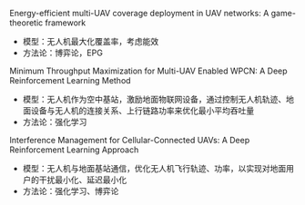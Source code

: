 Energy-efficient multi-UAV coverage deployment in UAV networks: A game-theoretic framework

- 模型：无人机最大化覆盖率，考虑能效
- 方法论：博弈论，EPG

Minimum Throughput Maximization for Multi-UAV Enabled WPCN: A Deep Reinforcement Learning Method

- 模型：无人机作为空中基站，激励地面物联网设备，通过控制无人机轨迹、地面设备与无人机的连接关系、上行链路功率来优化最小平均吞吐量
- 方法论：强化学习

Interference Management for Cellular-Connected UAVs: A Deep Reinforcement Learning Approach

- 模型：无人机与地面基站通信，优化无人机飞行轨迹、功率，以实现对地面用户的干扰最小化、延迟最小化
- 方法论：强化学习、博弈论

